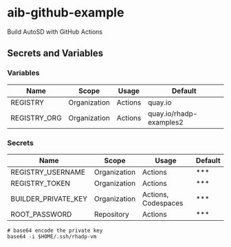# aib-github-example

Build AutoSD with GitHub Actions

## Secrets and Variables

### Variables

| Name     | Scope    | Usage    | Default |
|----------|----------|----------|----------|
| REGISTRY        | Organization   | Actions | quay.io  |
| REGISTRY_ORG    | Organization   | Actions | quay.io/rhadp-examples2  |


### Secrets

| Name     | Scope    | Usage    | Default |
|----------|----------|----------|----------|
| REGISTRY_USERNAME | Organization   | Actions | ***  |
| REGISTRY_TOKEN    | Organization   | Actions | ***  |
| BUILDER_PRIVATE_KEY | Organization | Actions, Codespaces | *** |
| ROOT_PASSWORD       | Repository   | Actions | ***  |


```shell
# base64 encode the private key
base64 -i $HOME/.ssh/rhadp-vm
```
